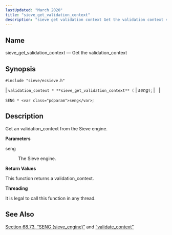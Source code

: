 ```yaml
---
lastUpdated: "March 2020"
title: "sieve_get_validation_context"
description: "sieve get validation context Get the validation context validation context sieve get validation context seng SENG seng Get an validation context from the Sieve engine seng The Sieve engine This function returns a validation context It is legal to call this function in any thread Section 68 73 SENG sieve..."
---
```


<a name="apis.sieve_get_validate_context"></a> 
## Name

sieve_get_validation_context — Get the validation_context

## Synopsis

`#include "sieve/ecsieve.h"`

| `validation_context * **sieve_get_validation_context** (` | <var class="pdparam">seng</var>`)`; |   |

`SENG * <var class="pdparam">seng</var>`;<a name="idp60213632"></a> 
## Description

Get an validation_context from the Sieve engine.

**<a name="idp60214864"></a> Parameters**

<dl class="variablelist">

<dt>seng</dt>

<dd>

The Sieve engine.

</dd>

</dl>

**<a name="idp60217600"></a> Return Values**

This function returns a validation_context.

**<a name="idp60218528"></a> Threading**

It is legal to call this function in any thread.

<a name="idp60219952"></a> 
## See Also

[Section 68.73, “SENG (sieve_engine)”](structs.seng "68.73. SENG (sieve_engine)") and [“validate_context”](/momentum/3/3-api/structs-validate-context)